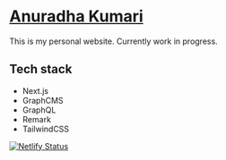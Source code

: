 # [Anuradha Kumari](https://www.anuradhakumari.com)
This is my personal website. Currently work in progress.

## Tech stack
- Next.js
- GraphCMS
- GraphQL
- Remark
- TailwindCSS

[![Netlify Status](https://api.netlify.com/api/v1/badges/30d5ec18-da04-4c19-8128-61eb15ab6bd1/deploy-status)](https://app.netlify.com/sites/anuradhakumari/deploys)
